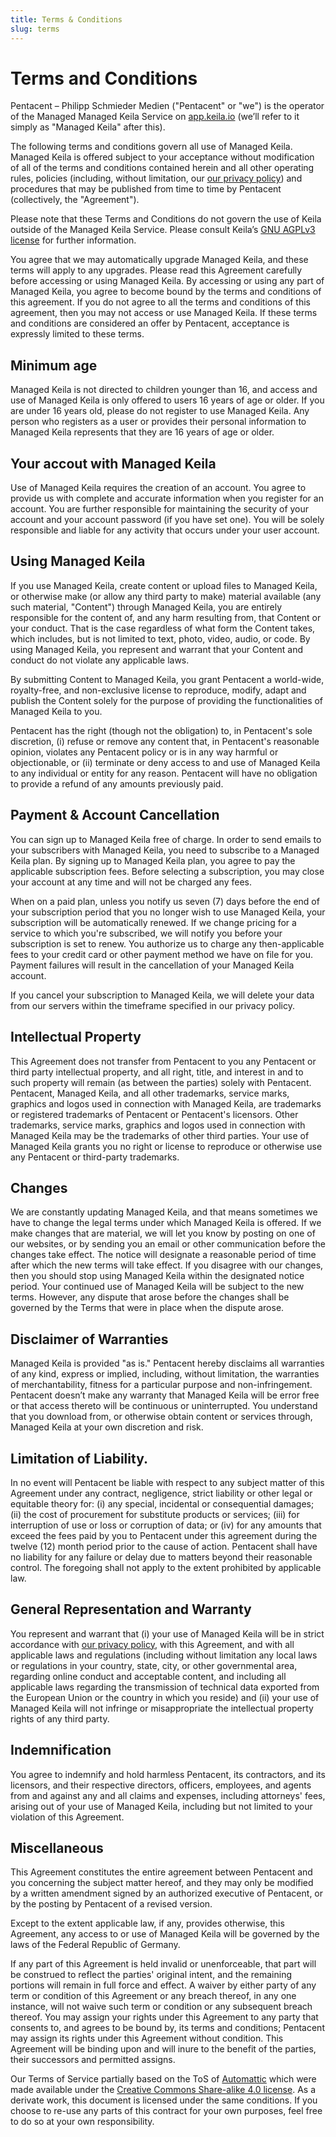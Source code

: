 ```yaml
---
title: Terms & Conditions
slug: terms
---
```

# Terms and Conditions

Pentacent – Philipp Schmieder Medien ("Pentacent" or "we") is the operator of the Managed Managed Keila Service on [app.keila.io](app.keila.io) (we’ll refer to it simply as "Managed Keila" after this).

The following terms and conditions govern all use of Managed Keila. Managed Keila is offered subject to your acceptance without modification of all of the terms and conditions contained herein and all other operating rules, policies (including, without limitation, our [our privacy policy](/privacy)) and procedures that may be published from time to time by Pentacent (collectively, the "Agreement").

Please note that these Terms and Conditions do not govern the use of Keila outside of the Managed Keila Service. Please consult Keila’s [GNU AGPLv3 license](https://github.com/pentacent/keila/blob/main/LICENSE.md) for further information.

You agree that we may automatically upgrade Managed Keila, and these terms will apply to any upgrades. Please read this Agreement carefully before accessing or using Managed Keila. By accessing or using any part of Managed Keila, you agree to become bound by the terms and conditions of this agreement. If you do not agree to all the terms and conditions of this agreement, then you may not access or use Managed Keila. If these terms and conditions are considered an offer by Pentacent, acceptance is expressly limited to these terms.

## Minimum age

Managed Keila is not directed to children younger than 16, and access and use of Managed Keila is only offered to users 16 years of age or older. If you are under 16 years old, please do not register to use Managed Keila. Any person who registers as a user or provides their personal information to Managed Keila represents that they are 16 years of age or older.

## Your accout with Managed Keila

Use of Managed Keila requires the creation of an account. You agree to provide us with complete and accurate information when you register for an account. You are further responsible for maintaining the security of your account and your account password (if you have set one). You will be solely responsible and liable for any activity that occurs under your user account.

## Using Managed Keila

If you use Managed Keila, create content or upload files to Managed Keila, or otherwise make (or allow any third party to make) material available (any such material, "Content") through Managed Keila, you are entirely responsible for the content of, and any harm resulting from, that Content or your conduct. That is the case regardless of what form the Content takes, which includes, but is not limited to text, photo, video, audio, or code. By using Managed Keila, you represent and warrant that your Content and conduct do not violate any applicable laws.

By submitting Content to Managed Keila, you grant Pentacent a world-wide, royalty-free, and non-exclusive license to reproduce, modify, adapt and publish the Content solely for the purpose of providing the functionalities of Managed Keila to you.

Pentacent has the right (though not the obligation) to, in Pentacent's sole discretion, (i) refuse or remove any content that, in Pentacent's reasonable opinion, violates any Pentacent policy or is in any way harmful or objectionable, or (ii) terminate or deny access to and use of Managed Keila to any individual or entity for any reason. Pentacent will have no obligation to provide a refund of any amounts previously paid.

## Payment & Account Cancellation

You can sign up to Managed Keila free of charge. In order to send emails to your subscribers with Managed Keila, you need to subscribe to a Managed Keila plan.
By signing up to Managed Keila plan, you agree to pay the applicable subscription fees. Before selecting a subscription, you may close your account at any time and will not be charged any fees. 

When on a paid plan, unless you notify us seven (7) days before the end of your subscription period that you no longer wish to use Managed Keila, your subscription will be automatically renewed. If we change pricing for a service to which you're subscribed, we will notify you before your subscription is set to renew. You authorize us to charge any then-applicable fees to your credit card or other payment method we have on file for you. Payment failures will result in the cancellation of your Managed Keila account.

If you cancel your subscription to Managed Keila, we will delete your data from our servers within the timeframe specified in our privacy policy.

## Intellectual Property

This Agreement does not transfer from Pentacent to you any Pentacent or third party intellectual property, and all right, title, and interest in and to such property will remain (as between the parties) solely with Pentacent. Pentacent, Managed Keila, and all other trademarks, service marks, graphics and logos used in connection with Managed Keila, are trademarks or registered trademarks of Pentacent or Pentacent's licensors. Other trademarks, service marks, graphics and logos used in connection with Managed Keila may be the trademarks of other third parties. Your use of Managed Keila grants you no right or license to reproduce or otherwise use any Pentacent or third-party trademarks.

## Changes

We are constantly updating Managed Keila, and that means sometimes we have to change the legal terms under which Managed Keila is offered. If we make changes that are material, we will let you know by posting on one of our websites, or by sending you an email or other communication before the changes take effect. The notice will designate a reasonable period of time after which the new terms will take effect. If you disagree with our changes, then you should stop using Managed Keila within the designated notice period. Your continued use of Managed Keila will be subject to the new terms. However, any dispute that arose before the changes shall be governed by the Terms that were in place when the dispute arose.

## Disclaimer of Warranties

Managed Keila is provided "as is." Pentacent hereby disclaims all warranties of any kind, express or implied, including, without limitation, the warranties of merchantability, fitness for a particular purpose and non-infringement. Pentacent doesn’t make any warranty that Managed Keila will be error free or that access thereto will be continuous or uninterrupted. You understand that you download from, or otherwise obtain content or services through, Managed Keila at your own discretion and risk.

## Limitation of Liability.

In no event will Pentacent be liable with respect to any subject matter of this Agreement under any contract, negligence, strict liability or other legal or equitable theory for: (i) any special, incidental or consequential damages; (ii) the cost of procurement for substitute products or services; (iii) for interruption of use or loss or corruption of data; or (iv) for any amounts that exceed the fees paid by you to Pentacent under this agreement during the twelve (12) month period prior to the cause of action. Pentacent shall have no liability for any failure or delay due to matters beyond their reasonable control. The foregoing shall not apply to the extent prohibited by applicable law.

## General Representation and Warranty

You represent and warrant that (i) your use of Managed Keila will be in strict accordance with [our privacy policy](/privacy), with this Agreement, and with all applicable laws and regulations (including without limitation any local laws or regulations in your country, state, city, or other governmental area, regarding online conduct and acceptable content, and including all applicable laws regarding the transmission of technical data exported from the European Union or the country in which you reside) and (ii) your use of Managed Keila will not infringe or misappropriate the intellectual property rights of any third party.

## Indemnification

You agree to indemnify and hold harmless Pentacent, its contractors, and its licensors, and their respective directors, officers, employees, and agents from and against any and all claims and expenses, including attorneys' fees, arising out of your use of Managed Keila, including but not limited to your violation of this Agreement.

## Miscellaneous

This Agreement constitutes the entire agreement between Pentacent and you concerning the subject matter hereof, and they may only be modified by a written amendment signed by an authorized executive of Pentacent, or by the posting by Pentacent of a revised version.

Except to the extent applicable law, if any, provides otherwise, this Agreement, any access to or use of Managed Keila will be governed by the laws of the Federal Republic of Germany.

If any part of this Agreement is held invalid or unenforceable, that part will be construed to reflect the parties' original intent, and the remaining portions will remain in full force and effect. A waiver by either party of any term or condition of this Agreement or any breach thereof, in any one instance, will not waive such term or condition or any subsequent breach thereof. You may assign your rights under this Agreement to any party that consents to, and agrees to be bound by, its terms and conditions; Pentacent may assign its rights under this Agreement without condition. This Agreement will be binding upon and will inure to the benefit of the parties, their successors and permitted assigns.

<div class="footnote">

Our Terms of Service partially based on the ToS of [Automattic](https://automattic.com) which were made available under the [Creative Commons Share-alike 4.0 license](http://creativecommons.org/licenses/by-sa/4.0/). As a derivate work, this document is licensed under the same conditions. If you choose to re-use any parts of this contract for your own purposes, feel free to do so at your own responsibility.

</div>